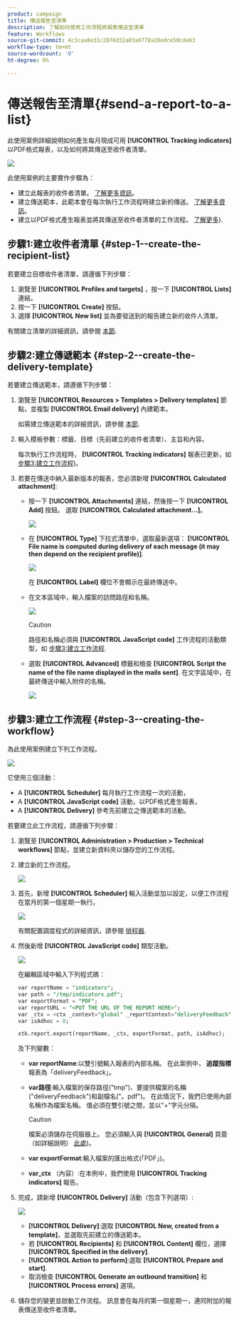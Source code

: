 ```yaml
---
product: campaign
title: 傳送報吿至清單
description: 了解如何使用工作流程將報表傳送至清單
feature: Workflows
source-git-commit: 4c3caa8e31c2076d32a03a8778a28edce50cde63
workflow-type: tm+mt
source-wordcount: '0'
ht-degree: 0%

---
```



# 傳送報吿至清單{#send-a-report-to-a-list}

此使用案例詳細說明如何產生每月現成可用 **[!UICONTROL Tracking indicators]** 以PDF格式報表，以及如何將其傳送至收件者清單。

![](assets/use_case_report_intro.png)

此使用案例的主要實作步驟為：

* 建立此報表的收件者清單。 [了解更多資訊](#step-1--create-the-recipient-list)。
* 建立傳送範本，此範本會在每次執行工作流程時建立新的傳送。 [了解更多資訊](#step-2--create-the-delivery-template)。
* 建立以PDF格式產生報表並將其傳送至收件者清單的工作流程。 [了解更多](#step-3--create-the-workflow)).

## 步驟1:建立收件者清單 {#step-1--create-the-recipient-list}

若要建立目標收件者清單，請遵循下列步驟：

1. 瀏覽至 **[!UICONTROL Profiles and targets]** ，按一下 **[!UICONTROL Lists]** 連結。
1. 按一下 **[!UICONTROL Create]** 按鈕。
1. 選擇 **[!UICONTROL New list]** 並為要發送到的報告建立新的收件人清單。

有關建立清單的詳細資訊，請參閱 [本節](../../v8/audiences/create-audiences.md).

## 步驟2:建立傳遞範本 {#step-2--create-the-delivery-template}

若要建立傳送範本，請遵循下列步驟：

1. 瀏覽至 **[!UICONTROL Resources > Templates > Delivery templates]** 節點，並複製 **[!UICONTROL Email delivery]** 內建範本。

   如需建立傳送範本的詳細資訊，請參閱 [本節](../../v8/send/create-templates.md).

1. 輸入模板參數：標籤、目標（先前建立的收件者清單）、主旨和內容。

   每次執行工作流程時， **[!UICONTROL Tracking indicators]** 報表已更新，如 [步驟3:建立工作流程](#step-3--creating-the-workflow))。

1. 若要在傳送中納入最新版本的報表，您必須新增 **[!UICONTROL Calculated attachment]**:

   * 按一下 **[!UICONTROL Attachments]** 連結，然後按一下 **[!UICONTROL Add]** 按鈕。 選取 **[!UICONTROL Calculated attachment...]**。

      ![](assets/use_case_report_4.png)

   * 在 **[!UICONTROL Type]** 下拉式清單中，選取最新選項： **[!UICONTROL File name is computed during delivery of each message (it may then depend on the recipient profile)]**.

      ![](assets/use_case_report_5.png)

      在 **[!UICONTROL Label]** 欄位不會顯示在最終傳送中。

   * 在文本區域中，輸入檔案的訪問路徑和名稱。

      ![](assets/use_case_report_6.png)

      >[!CAUTION]
      >
      >路徑和名稱必須與 **[!UICONTROL JavaScript code]** 工作流程的活動類型，如 [步驟3:建立工作流程](#step-3--creating-the-workflow).

   * 選取 **[!UICONTROL Advanced]** 標籤和檢查 **[!UICONTROL Script the name of the file name displayed in the mails sent]**. 在文字區域中，在最終傳送中輸入附件的名稱。

      ![](assets/use_case_report_6b.png)

## 步驟3:建立工作流程 {#step-3--creating-the-workflow}

為此使用案例建立下列工作流程。

![](assets/use_case_report_8.png)

它使用三個活動：

* A **[!UICONTROL Scheduler]** 每月執行工作流程一次的活動，
* A **[!UICONTROL JavaScript code]** 活動，以PDF格式產生報表，
* A **[!UICONTROL Delivery]** 參考先前建立之傳送範本的活動。

若要建立此工作流程，請遵循下列步驟：

1. 瀏覽至 **[!UICONTROL Administration > Production > Technical workflows]** 節點，並建立新資料夾以儲存您的工作流程。
1. 建立新的工作流程。

   ![](assets/use_case_report_7.png)

1. 首先，新增 **[!UICONTROL Scheduler]** 輸入活動並加以設定，以便工作流程在當月的第一個星期一執行。

   ![](assets/use_case_report_9.png)

   有關配置調度程式的詳細資訊，請參閱 [排程器](scheduler.md).

1. 然後新增 **[!UICONTROL JavaScript code]** 類型活動。

   ![](assets/use_case_report_10.png)

   在編輯區域中輸入下列程式碼：

   ```sql
   var reportName = "indicators";
   var path = "/tmp/indicators.pdf";
   var exportFormat = "PDF";
   var reportURL = "<PUT THE URL OF THE REPORT HERE>";
   var _ctx = <ctx _context="global" _reportContext="deliveryFeedback" />
   var isAdhoc = 0;
   
   xtk.report.export(reportName, _ctx, exportFormat, path, isAdhoc);
   ```


   及下列變數：

   * **var reportName**:以雙引號輸入報表的內部名稱。 在此案例中， **追蹤指標** 報表為「deliveryFeedback」。
   * **var路徑**:輸入檔案的保存路徑(&quot;tmp&quot;)、要提供檔案的名稱(&quot;deliveryFeedback&quot;)和副檔名(&quot;。pdf&quot;)。 在此情況下，我們已使用內部名稱作為檔案名稱。 值必須在雙引號之間，並以&quot;+&quot;字元分隔。

      >[!CAUTION]
      >
      >檔案必須儲存在伺服器上。 您必須輸入與 **[!UICONTROL General]** 頁簽（如詳細說明） [此處](#step-2--create-the-delivery-template))。

   * **var exportFormat**:輸入檔案的匯出格式(「PDF」)。
   * **var_ctx** （內容）:在本例中，我們使用 **[!UICONTROL Tracking indicators]** 報告。

1. 完成，請新增 **[!UICONTROL Delivery]** 活動（包含下列選項）:

   ![](assets/use_case_report_11.png)

   * **[!UICONTROL Delivery]**:選取 **[!UICONTROL New, created from a template]**，並選取先前建立的傳送範本。
   * 若 **[!UICONTROL Recipients]** 和 **[!UICONTROL Content]** 欄位，選擇 **[!UICONTROL Specified in the delivery]**.
   * **[!UICONTROL Action to perform]**:選取 **[!UICONTROL Prepare and start]**.
   * 取消檢查 **[!UICONTROL Generate an outbound transition]** 和 **[!UICONTROL Process errors]** 選項。

1. 儲存您的變更並啟動工作流程。 訊息會在每月的第一個星期一，連同附加的報表傳送至收件者清單。